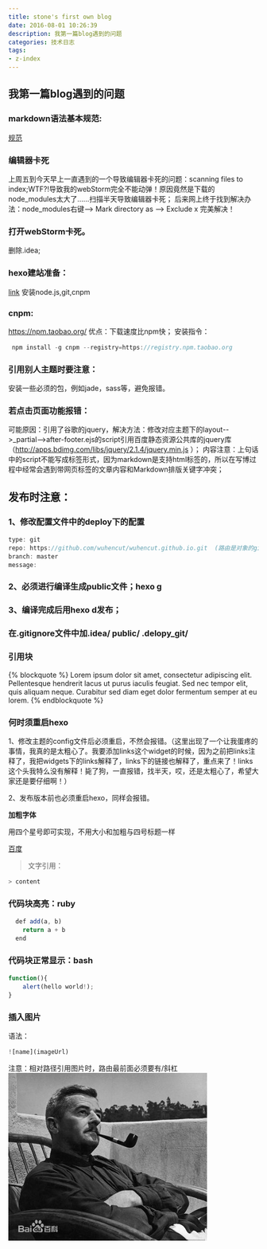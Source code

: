 ```yaml
---
title: stone's first own blog
date: 2016-08-01 10:26:39
description: 我第一篇blog遇到的问题
categories: 技术日志
tags:
- z-index
---
```

## 我第一篇blog遇到的问题
### markdown语法基本规范:
[规范](http://www.coderli.com/write-readme-for-your-project/)
### 编辑器卡死
上周五到今天早上一直遇到的一个导致编辑器卡死的问题：scanning files to index;WTF?!导致我的webStorm完全不能动弹！原因竟然是下载的node_modules太大了……扫描半天导致编辑器卡死；
后来网上终于找到解决办法：node_modules右键--> Mark directory as --> Exclude x  完美解决！
### 打开webStorm卡死。
删除.idea;
### hexo建站准备：
[link](https://hexo.io/zh-cn/docs/index.html)
安装node.js,git,cnpm
### cnpm:
https://npm.taobao.org/
优点：下载速度比npm快；
安装指令：
```javascript
 npm install -g cnpm --registry=https://registry.npm.taobao.org
```
### 引用别人主题时要注意：
安装一些必须的包，例如jade，sass等，避免报错。
### 若点击页面功能报错：
可能原因：引用了谷歌的jquery，解决方法：修改对应主题下的layout-->_partial-->after-footer.ejs的script引用百度静态资源公共库的jquery库（http://apps.bdimg.com/libs/jquery/2.1.4/jquery.min.js ）；
内容注意：上句话中的script不能写成标签形式，因为markdown是支持html标签的，所以在写博过程中经常会遇到带网页标签的文章内容和Markdown排版关键字冲突；
## 发布时注意：
### 1、修改配置文件中的deploy下的配置
```javascript
type: git
repo: https://github.com/wuhencut/wuhencut.github.io.git  (路由是对象的github地址或者存放项目的域名，在github上对应项目clone下网址即可)，访问自己定义的域名就可以(wuhencut.github.io.git)
branch: master
message:
```
### 2、必须进行编译生成public文件；hexo g
### 3、编译完成后用hexo d发布；
### 在.gitignore文件中加.idea/   public/    .delopy_git/
### 引用块
{% blockquote %}
Lorem ipsum dolor sit amet, consectetur adipiscing elit. Pellentesque hendrerit lacus ut purus iaculis feugiat. Sed nec tempor elit, quis aliquam neque. Curabitur sed diam eget dolor fermentum semper at eu lorem.
{% endblockquote %}

### 何时须重启hexo
1、修改主题的config文件后必须重启，不然会报错。（这里出现了一个让我蛋疼的事情，我真的是太粗心了。我要添加links这个widget的时候，因为之前把links注释了，我把widgets下的links解释了，links下的链接也解释了，重点来了！links这个头我特么没有解释！毙了狗，一直报错，找半天，哎，还是太粗心了，希望大家还是要仔细啊！）

2、发布版本前也必须重启hexo，同样会报错。

**加粗字体**

用四个星号即可实现，不用大小和加粗与四号标题一样

[百度](http://www.baidu.com)

> 文字引用：
```javascript
> content
```
### 代码块高亮：ruby
```javascript
  def add(a, b)
    return a + b
  end
```

### 代码块正常显示：bash
```javascript
function(){
    alert(hello world!);
}
```

### 插入图片
语法：
```javascript
![name](imageUrl)
```
注意：相对路径引用图片时，路由最前面必须要有/斜杠
![福克纳](./images/fokena.jpg)














